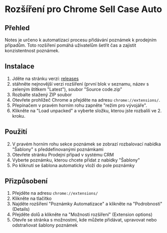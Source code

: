 # Rozšíření pro Chrome Sell Case Auto

## Přehled
Notes je určeno k automatizaci procesu přidávání poznámek k prodejním případům. Toto rozšíření pomáhá uživatelům šetřit čas a zajistit konzistentnost poznámek.

## Instalace
<!-- Lik to github zip file -->
1. Jděte na stránku verzí: [releases](https://github.com/jjanousek-farmito/crm-note-templates/releases/)
2. stáhněte nejnovější verzi rozšíření (první blok v seznamu, název s zeleným štítkem "Latest"), soubor "Source code.zip"
4. Rozbalte stažený ZIP soubor
5. Otevřete prohlížeč Chrome a přejděte na adresu `chrome://extensions/`.
6. Přepínačem v pravém horním rohu zapněte "režim pro vývojáře".
7. Klikněte na "Load unpacked" a vyberte složku, kterou jste rozbalili ve 2. kroku.

## Použití
2. V pravém horním rohu sekce poznámek se zobrazí rozbalovací nabídka "Šablony" s předdefinovanými poznámkami
3. Otevřete stránku Prodejní případ v systému CRM
4. Vyberte poznámku, kterou chcete přidat z nabídky "Šablony"
5. Po kliknutí se šablona automaticky vloží do pole poznámky

## Přizpůsobení
1. Přejděte na adresu `chrome://extensions/`
2. Klikněte na tlačítko
3. Najděte rozšíření "Poznámky Automatizace" a klikněte na "Podrobnosti" (Details)
4. Přejděte dolů a klikněte na "Možnosti rozšíření" (Extension options)
5. Otevře se stránka s možnostmi, kde můžete přidávat, upravovat nebo odstraňovat šablony poznámek
